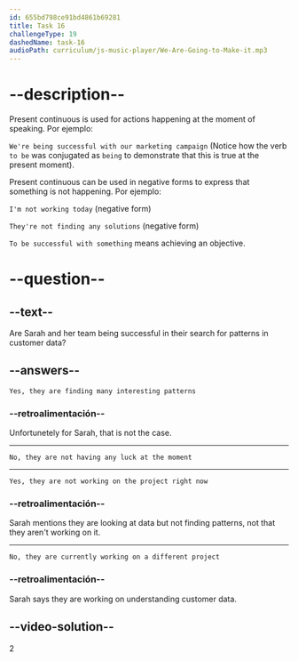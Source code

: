```yaml
---
id: 655bd798ce91bd4861b69281
title: Task 16
challengeType: 19
dashedName: task-16
audioPath: curriculum/js-music-player/We-Are-Going-to-Make-it.mp3
---
```


<!--
AUDIO REFERENCE: 
Sarah: Hi Bob! I'm looking at customer data to find patterns. We're trying to understand what our customers like and what they buy. We are not having any luck at the moment.
-->

# --description--

Present continuous is used for actions happening at the moment of speaking. Por ejemplo:

`We're being successful with our marketing campaign` (Notice how the verb `to be` was conjugated as `being` to demonstrate that this is true at the present moment).

Present continuous can be used in negative forms to express that something is not happening. Por ejemplo:

`I'm not working today` (negative form)

`They're not finding any solutions` (negative form)

`To be successful with something` means achieving an objective.

# --question--

## --text--

Are Sarah and her team being successful in their search for patterns in customer data?

## --answers--

`Yes, they are finding many interesting patterns`

### --retroalimentación--

Unfortunetely for Sarah, that is not the case.

---

`No, they are not having any luck at the moment`

---

`Yes, they are not working on the project right now`

### --retroalimentación--

Sarah mentions they are looking at data but not finding patterns, not that they aren't working on it.

---

`No, they are currently working on a different project`

### --retroalimentación--

Sarah says they are working on understanding customer data.

## --video-solution--

2
